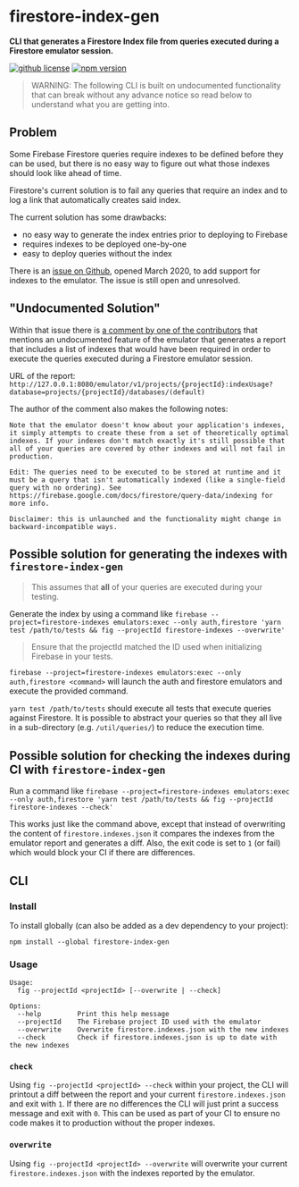 # firestore-index-gen

**CLI that generates a Firestore Index file from queries executed during a Firestore emulator session.**

[![github license](https://img.shields.io/github/license/ericvera/firestore-index-gen.svg?style=flat-square)](https://github.com/ericvera/firestore-index-gen/blob/master/LICENSE)
[![npm version](https://img.shields.io/npm/v/firestore-index-gen.svg?style=flat-square)](https://npmjs.org/package/firestore-index-gen)

> WARNING: The following CLI is built on undocumented functionality that can break without any advance notice so read below to understand what you are getting into.

## Problem

Some Firebase Firestore queries require indexes to be defined before they can be used, but there is no easy way to figure out what those indexes should look like ahead of time.

Firestore's current solution is to fail any queries that require an index and to log a link that automatically creates said index.

The current solution has some drawbacks:

- no easy way to generate the index entries prior to deploying to Firebase
- requires indexes to be deployed one-by-one
- easy to deploy queries without the index

There is an [issue on Github](https://github.com/firebase/firebase-tools/issues/2027), opened March 2020, to add support for indexes to the emulator. The issue is still open and unresolved.

## "Undocumented Solution"

Within that issue there is [a comment by one of the contributors](https://github.com/firebase/firebase-tools/issues/2027#issuecomment-1533866300) that mentions an undocumented feature of the emulator that generates a report that includes a list of indexes that would have been required in order to execute the queries executed during a Firestore emulator session.

URL of the report:
`http://127.0.0.1:8080/emulator/v1/projects/{projectId}:indexUsage?database=projects/{projectId}/databases/(default)`

The author of the comment also makes the following notes:

    Note that the emulator doesn't know about your application's indexes, it simply attempts to create these from a set of theoretically optimal indexes. If your indexes don't match exactly it's still possible that all of your queries are covered by other indexes and will not fail in production.

    Edit: The queries need to be executed to be stored at runtime and it must be a query that isn't automatically indexed (like a single-field query with no ordering). See https://firebase.google.com/docs/firestore/query-data/indexing for more info.

    Disclaimer: this is unlaunched and the functionality might change in backward-incompatible ways.

## Possible solution for generating the indexes with `firestore-index-gen`

> This assumes that **all** of your queries are executed during your testing.

Generate the index by using a command like `firebase --project=firestore-indexes emulators:exec --only auth,firestore 'yarn test /path/to/tests && fig --projectId firestore-indexes --overwrite'`

> Ensure that the projectId matched the ID used when initializing Firebase in your tests.

`firebase --project=firestore-indexes emulators:exec --only auth,firestore <command>` will launch the auth and firestore emulators and execute the provided command.

`yarn test /path/to/tests` should execute all tests that execute queries against Firestore. It is possible to abstract your queries so that they all live in a sub-directory (e.g. `/util/queries/`) to reduce the execution time.

## Possible solution for checking the indexes during CI with `firestore-index-gen`

Run a command like `firebase --project=firestore-indexes emulators:exec --only auth,firestore 'yarn test /path/to/tests && fig --projectId firestore-indexes --check'`

This works just like the command above, except that instead of overwriting the content of `firestore.indexes.json` it compares the indexes from the emulator report and generates a diff. Also, the exit code is set to `1` (or fail) which would block your CI if there are differences.

## CLI

### Install

To install globally (can also be added as a dev dependency to your project):

`npm install --global firestore-index-gen`

### Usage

```console
Usage:
  fig --projectId <projectId> [--overwrite | --check]

Options:
  --help         Print this help message
  --projectId    The Firebase project ID used with the emulator
  --overwrite    Overwrite firestore.indexes.json with the new indexes
  --check        Check if firestore.indexes.json is up to date with the new indexes
```

### `check`

Using `fig --projectId <projectId> --check` within your project, the CLI will printout a diff between the report and your current `firestore.indexes.json` and exit with `1`. If there are no differences the CLI will just print a success message and exit with `0`. This can be used as part of your CI to ensure no code makes it to production without the proper indexes.

### `overwrite`

Using `fig --projectId <projectId> --overwrite` will overwrite your current `firestore.indexes.json` with the indexes reported by the emulator.
